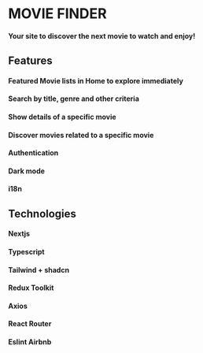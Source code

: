 # MOVIE FINDER

#### Your site to discover the next movie to watch and enjoy!

## Features

#### Featured Movie lists in Home to explore immediately

#### Search by title, genre and other criteria

#### Show details of a specific movie

#### Discover movies related to a specific movie

#### Authentication

#### Dark mode

#### i18n

## Technologies

#### Nextjs

#### Typescript

#### Tailwind + shadcn

#### Redux Toolkit

#### Axios

#### React Router

#### Eslint Airbnb

